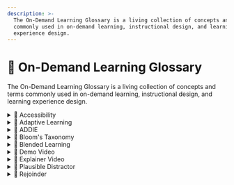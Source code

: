 ```yaml
---
description: >-
  The On-Demand Learning Glossary is a living collection of concepts and terms
  commonly used in on-demand learning, instructional design, and learning
  experience design.
---
```


# 📗 On-Demand Learning Glossary

The On-Demand Learning Glossary is a living collection of concepts and terms commonly used in on-demand learning, instructional design, and learning experience design.

<details>

<summary>📖 Accessibility</summary>

The practice of designing things so that everyone can benefit equally, regardless of ability. **For more information, see** [Web Content Accessibility Guidelines](https://www.w3.org/WAI/WCAG22/quickref/?versions=2.0)

</details>

<details>

<summary>📖 Adaptive Learning</summary>

An approach to learning that personalizes e-learning content in real time for a user, based on their performance and activity in the course. Learning experience designers use adaptive learning to tailor course content to a learner at a granular level.

</details>

<details>

<summary>📖 ADDIE</summary>

An instructional design model used to develop training and online learning. ADDIE is an acronym which stands for the 5 phases of the model: Analysis, Design, Development, Implementation, and Evaluation.

</details>

<details>

<summary>📖 Bloom's Taxonomy</summary>

A hierarchical ordering of cognitive skills that can help teachers and students in the classroom. It was pioneered by Benjamin Bloom in 1956, who established a framework for categorizing educational goals. **For more information, see** [**Bloom's Taxonomy**](https://cft.vanderbilt.edu/guides-sub-pages/blooms-taxonomy/)**.**

</details>

<details>

<summary>📖 Blended Learning</summary>

The use of more than one method to deliver training and support to learners, such as combining face-to-face training with on-demand learning.

</details>

<details>

<summary>📖 Demo Video</summary>

A how-to video that demonstrates how something works. Typically used to demonstrate the steps in a process. Should be 5-8 minutes max.

</details>

<details>

<summary>📖 Explainer Video</summary>

A short video that covers a specific idea or topic in a simple way. Explainer videos are used to give learners a high-level overview of a topic before they dive into the details, or as performance support to provide targeted information

</details>

<details>

<summary><span data-gb-custom-inline data-tag="emoji" data-code="1f4d6">📖</span> Plausible Distractor</summary>

A plausible distractor in learning is an incorrect answer option in a multiple-choice question that is designed to be a reasonable alternative to the correct answer. **For more information**, see [**Writing Good Multiple Choice Questions.**](https://cft.vanderbilt.edu/guides-sub-pages/writing-good-multiple-choice-test-questions/)

</details>

<details>

<summary><span data-gb-custom-inline data-tag="emoji" data-code="1f4d6">📖</span> Rejoinder</summary>

In the context of eLearning, a **rejoinder** acts as a tool to give a learner feedback on the answer they choose in a quiz. A rejoinder might explain why the choice they selected is correct or incorrect.

</details>

